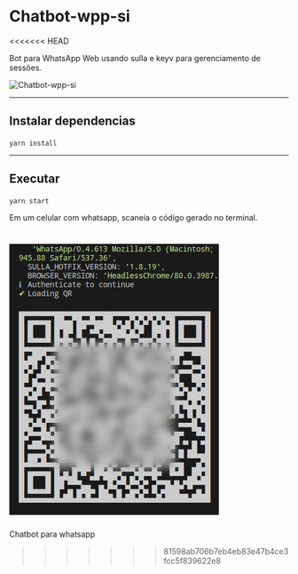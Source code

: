 # Chatbot-wpp-si
<<<<<<< HEAD

Bot para WhatsApp Web usando sulla e keyv para gerenciamento de sessões.

![Chatbot-wpp-si](assets/chatbot01.jpg)

---

## Instalar dependencias

`yarn install`

---

## Executar

`yarn start`

Em um celular com whatsapp, scaneia o código gerado no terminal.

![Codigo](assets/start.png)
=======
Chatbot para whatsapp
>>>>>>> 81598ab706b7eb4eb83e47b4ce3fcc5f839622e8
